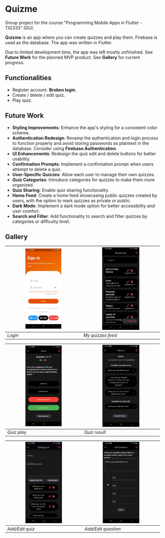 # Quizme
Group project for the course "Programming Mobile Apps in Flutter - TIG333" (GU). 

**Quizme** is an app where you can create quizzes and play them. Firebase is used as the database. The app was written in Flutter.

Due to limited development time, the app was left mostly unfinished. See **Future Work** for the planned MVP product. See **Gallery** for current progress.

## Functionalities
- Register account. **Broken login**.
- Create / delete / edit quiz.
- Play quiz.

## Future Work

- **Styling Improvements**: Enhance the app's styling for a consistent color scheme.
- **Authentication Redesign**: Revamp the authentication and login process to function properly and avoid storing passwords as plaintext in the database. Consider using **Firebase Authentication**.
- **UI Enhancements**: Redesign the quiz edit and delete buttons for better usability.
- **Confirmation Prompts**: Implement a confirmation prompt when users attempt to delete a quiz.
- **User-Specific Quizzes**: Allow each user to manage their own quizzes.
- **Quiz Categories**: Introduce categories for quizzes to make them more organized.
- **Quiz Sharing**: Enable quiz sharing functionality.
- **Home Feed**: Create a home feed showcasing public quizzes created by users, with the option to mark quizzes as private or public.
- **Dark Mode**: Implement a dark mode option for better accessibility and user comfort.
- **Search and Filter**: Add functionality to search and filter quizzes by categories or difficulty level.

## Gallery

| <img src="readme_imgs/login.jpg" width="50%" /> | <img src="readme_imgs/my_quizzes.jpg" width="50%" /> |
|-----------------------------|------------------------------|
| *Login*             | *My quizzes feed*       |

| <img src="readme_imgs/answer_question.jpg" width="50%" />   | <img src="readme_imgs/quiz_result.jpg" width="50%" /> |
|-----------------------------|------------------------------|
| *Quiz play*          | *Quiz result*   |

| <img src="readme_imgs/edit_quiz.jpg" width="50%" />    |  <img src="readme_imgs/edit_question.jpg" width="50%" />|
|-----------------------------|------------------------------|
| *Add/Edit quiz*          | *Add/Edit question*            |